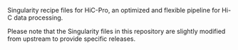 Singularity recipe files for HiC-Pro, an optimized and flexible pipeline for Hi-C data processing.

Please note that the Singularity files in this repository are slightly modified from upstream to provide specific releases.

